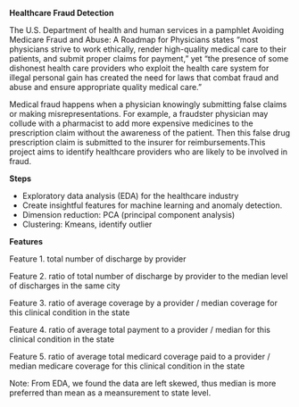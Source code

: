 **Healthcare Fraud Detection**

The U.S. Department of health and human services in a pamphlet Avoiding Medicare Fraud and Abuse: A Roadmap for Physicians states “most physicians strive to work ethically, render high-quality medical care to their patients, and submit proper claims for payment,” yet “the presence of some dishonest health care providers who exploit the health care system for illegal personal gain has created the need for laws that combat fraud and abuse and ensure appropriate quality medical care.”

Medical fraud happens when a physician knowingly submitting false claims or making misrepresentations.  For example, a fraudster physician may collude with a pharmacist to add more expensive medicines to the prescription claim without the awareness of the patient. Then this false drug prescription claim is submitted to the insurer for reimbursements.This project aims to identify healthcare providers who are likely to be involved in fraud. 


**Steps**

- Exploratory data analysis (EDA) for the healthcare industry
- Create insightful features for machine learning and anomaly detection.
- Dimension reduction: PCA (principal component analysis)
- Clustering: Kmeans, identify outlier

**Features**

Feature 1. total number of discharge by provider 

Feature 2. ratio of total number of discharge by provider to the median level of discharges in the same city 

Feature 3. ratio of average coverage by a provider / median coverage for this clinical condition in the state 

Feature 4. ratio of average total payment to a provider / median for this clinical condition in the state 

Feature 5. ratio of average total medicard coverage paid to a provider / median medicare coverage for this clinical condition in the state 

Note: From EDA, we found the data are left skewed, thus median is more preferred than mean as a meansurement to state level. 
